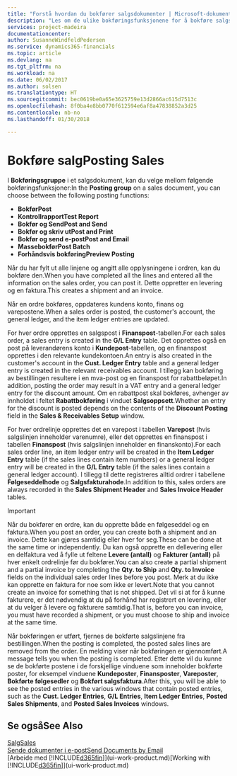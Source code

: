 ```yaml
---
title: "Forstå hvordan du bokfører salgsdokumenter | Microsoft-dokumentasjon"
description: "Les om de ulike bokføringsfunksjonene for å bokføre salgsdokumenter."
services: project-madeira
documentationcenter: 
author: SusanneWindfeldPedersen
ms.service: dynamics365-financials
ms.topic: article
ms.devlang: na
ms.tgt_pltfrm: na
ms.workload: na
ms.date: 06/02/2017
ms.author: solsen
ms.translationtype: HT
ms.sourcegitcommit: bec0619be0a65e3625759e13d2866ac615d7513c
ms.openlocfilehash: 8f0ba4e8bb0770f612594e6af8a47838852a3d25
ms.contentlocale: nb-no
ms.lasthandoff: 01/30/2018

---
```

# <a name="posting-sales"></a><span data-ttu-id="86141-103">Bokføre salg</span><span class="sxs-lookup"><span data-stu-id="86141-103">Posting Sales</span></span>
<span data-ttu-id="86141-104">I **Bokføringsgruppe** i et salgsdokument, kan du velge mellom følgende bokføringsfunksjoner:</span><span class="sxs-lookup"><span data-stu-id="86141-104">In the **Posting group** on a sales document, you can choose between the following posting functions:</span></span>

* <span data-ttu-id="86141-105">**Bokfør**</span><span class="sxs-lookup"><span data-stu-id="86141-105">**Post**</span></span>
* <span data-ttu-id="86141-106">**Kontrollrapport**</span><span class="sxs-lookup"><span data-stu-id="86141-106">**Test Report**</span></span>
* <span data-ttu-id="86141-107">**Bokfør og Send**</span><span class="sxs-lookup"><span data-stu-id="86141-107">**Post and Send**</span></span>
* <span data-ttu-id="86141-108">**Bokfør og skriv ut**</span><span class="sxs-lookup"><span data-stu-id="86141-108">**Post and Print**</span></span>
* <span data-ttu-id="86141-109">**Bokfør og send e-post**</span><span class="sxs-lookup"><span data-stu-id="86141-109">**Post and Email**</span></span>
* <span data-ttu-id="86141-110">**Massebokfør**</span><span class="sxs-lookup"><span data-stu-id="86141-110">**Post Batch**</span></span>
* <span data-ttu-id="86141-111">**Forhåndsvis bokføring**</span><span class="sxs-lookup"><span data-stu-id="86141-111">**Preview Posting**</span></span>

<span data-ttu-id="86141-112">Når du har fylt ut alle linjene og angitt alle opplysningene i ordren, kan du bokføre den.</span><span class="sxs-lookup"><span data-stu-id="86141-112">When you have completed all the lines and entered all the information on the sales order, you can post it.</span></span> <span data-ttu-id="86141-113">Dette oppretter en levering og en faktura.</span><span class="sxs-lookup"><span data-stu-id="86141-113">This creates a shipment and an invoice.</span></span>

<span data-ttu-id="86141-114">Når en ordre bokføres, oppdateres kundens konto, finans og varepostene.</span><span class="sxs-lookup"><span data-stu-id="86141-114">When a sales order is posted, the customer's account, the general ledger, and the item ledger entries are updated.</span></span>

<span data-ttu-id="86141-115">For hver ordre opprettes en salgspost i **Finanspost**-tabellen.</span><span class="sxs-lookup"><span data-stu-id="86141-115">For each sales order, a sales entry is created in the **G/L Entry** table.</span></span> <span data-ttu-id="86141-116">Det opprettes også en post på leverandørens konto i **Kundepost**-tabellen, og en finanspost opprettes i den relevante kundekontoen.</span><span class="sxs-lookup"><span data-stu-id="86141-116">An entry is also created in the customer's account in the **Cust. Ledger Entry** table and a general ledger entry is created in the relevant receivables account.</span></span> <span data-ttu-id="86141-117">I tillegg kan bokføring av bestillingen resultere i en mva-post og en finanspost for rabattbeløpet.</span><span class="sxs-lookup"><span data-stu-id="86141-117">In addition, posting the order may result in a VAT entry and a general ledger entry for the discount amount.</span></span> <span data-ttu-id="86141-118">Om en rabattpost skal bokføres, avhenger av innholdet i feltet **Rabattbokføring** i vinduet **Salgsoppsett**.</span><span class="sxs-lookup"><span data-stu-id="86141-118">Whether an entry for the discount is posted depends on the contents of the **Discount Posting** field in the **Sales & Receivables Setup** window.</span></span>

<span data-ttu-id="86141-119">For hver ordrelinje opprettes det en varepost i tabellen **Varepost** (hvis salgslinjen inneholder varenumre), eller det opprettes en finanspost i tabellen **Finanspost** (hvis salgslinjen inneholder en finanskonto).</span><span class="sxs-lookup"><span data-stu-id="86141-119">For each sales order line, an item ledger entry will be created in the **Item Ledger Entry** table (if the sales lines contain item numbers) or a general ledger entry will be created in the **G/L Entry** table (if the sales lines contain a general ledger account).</span></span> <span data-ttu-id="86141-120">I tillegg til dette registreres alltid ordrer i tabellene **Følgeseddelhode** og **Salgsfakturahode**.</span><span class="sxs-lookup"><span data-stu-id="86141-120">In addition to this, sales orders are always recorded in the **Sales Shipment Header** and **Sales Invoice Header** tables.</span></span>

> [!IMPORTANT]  
>   <span data-ttu-id="86141-121">Når du bokfører en ordre, kan du opprette både en følgeseddel og en faktura.</span><span class="sxs-lookup"><span data-stu-id="86141-121">When you post an order, you can create both a shipment and an invoice.</span></span> <span data-ttu-id="86141-122">Dette kan gjøres samtidig eller hver for seg.</span><span class="sxs-lookup"><span data-stu-id="86141-122">These can be done at the same time or independently.</span></span> <span data-ttu-id="86141-123">Du kan også opprette en dellevering eller en delfaktura ved å fylle ut feltene **Levere (antall)** og **Fakturer (antall)** på hver enkelt ordrelinje før du bokfører.</span><span class="sxs-lookup"><span data-stu-id="86141-123">You can also create a partial shipment and a partial invoice by completing the **Qty. to Ship** and **Qty. to Invoice** fields on the individual sales order lines before you post.</span></span> <span data-ttu-id="86141-124">Merk at du ikke kan opprette en faktura for noe som ikke er levert.</span><span class="sxs-lookup"><span data-stu-id="86141-124">Note that you cannot create an invoice for something that is not shipped.</span></span> <span data-ttu-id="86141-125">Det vil si at for å kunne fakturere, er det nødvendig at du på forhånd har registrert en levering, eller at du velger å levere og fakturere samtidig.</span><span class="sxs-lookup"><span data-stu-id="86141-125">That is, before you can invoice, you must have recorded a shipment, or you must choose to ship and invoice at the same time.</span></span>

<span data-ttu-id="86141-126">Når bokføringen er utført, fjernes de bokførte salgslinjene fra bestillingen.</span><span class="sxs-lookup"><span data-stu-id="86141-126">When the posting is completed, the posted sales lines are removed from the order.</span></span> <span data-ttu-id="86141-127">En melding viser når bokføringen er gjennomført.</span><span class="sxs-lookup"><span data-stu-id="86141-127">A message tells you when the posting is completed.</span></span> <span data-ttu-id="86141-128">Etter dette vil du kunne se de bokførte postene i de forskjellige vinduene som inneholder bokførte poster, for eksempel vinduene **Kundeposter**, **Finansposter**, **Vareposter**, **Bokførte følgesedler** og **Bokført salgsfaktura**.</span><span class="sxs-lookup"><span data-stu-id="86141-128">After this, you will be able to see the posted entries in the various windows that contain posted entries, such as the **Cust. Ledger Entries**, **G/L Entries**, **Item Ledger Entries**, **Posted Sales Shipments**, and **Posted Sales Invoices** windows.</span></span>

## <a name="see-also"></a><span data-ttu-id="86141-129">Se også</span><span class="sxs-lookup"><span data-stu-id="86141-129">See Also</span></span>
[<span data-ttu-id="86141-130">Salg</span><span class="sxs-lookup"><span data-stu-id="86141-130">Sales</span></span>](sales-manage-sales.md)  
[<span data-ttu-id="86141-131">Sende dokumenter i e-post</span><span class="sxs-lookup"><span data-stu-id="86141-131">Send Documents by Email</span></span>](ui-how-send-documents-email.md)  
<span data-ttu-id="86141-132">[Arbeide med [!INCLUDE[d365fin](includes/d365fin_md.md)]](ui-work-product.md)</span><span class="sxs-lookup"><span data-stu-id="86141-132">[Working with [!INCLUDE[d365fin](includes/d365fin_md.md)]](ui-work-product.md)</span></span>


